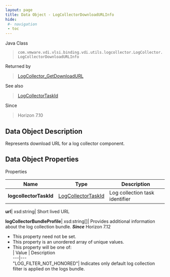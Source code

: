 ```yaml
---
layout: page
title: Data Object - LogCollectorDownloadURLInfo
hide:
 #- navigation
 - toc
---
```






Java Class  
> `com.vmware.vdi.vlsi.binding.vdi.utils.logcollector.LogCollector.LogCollectorDownloadURLInfo`

Returned by  
> [LogCollector_GetDownloadURL](vdi.utils.logcollector.LogCollector.md#getDownloadURL)

See also  
> [LogCollectorTaskId](vdi.entity.LogCollectorTaskId.md)

Since  
> Horizon 7.10


## Data Object Description 

Represents download URL for a log collector component. 

## Data Object Properties

Properties

Name |  Type |  Description   
---|---|---  
**logcollectorTaskId**| [LogCollectorTaskId](vdi.entity.LogCollectorTaskId.md)|  Log collection task identifier   
  
**url**|  xsd:string|  Short lived URL   
  
**logCollectorBundleProfile**|  xsd:string[]|  Provides additional information about the log collection bundle.  **_Since_** Horizon 7.12  


 * This property need not be set.
  * This property is an unordered array of unique values.
  * This property will be one of:  
|  Value |  Description   
---|---  
"LOG_FILTER_NOT_HONORED"| Indicates only default log collection filter is applied on the logs bundle.  

  
  

  
